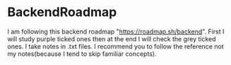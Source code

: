 # BackendRoadmap
I am following this backend roadmap "https://roadmap.sh/backend".
First I will study purple ticked ones then at the end I will check the grey ticked ones.
I take notes in .txt files. I recommend you to follow the reference not my notes(because I tend to skip familiar concepts).
